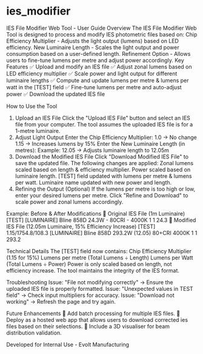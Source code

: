 # ies_modifier
IES File Modifier Web Tool - User Guide
Overview
The IES File Modifier Web Tool is designed to process and modify IES photometric files based on:
Chip Efficiency Multiplier - Adjusts the light output (lumens) based on LED efficiency.
New Luminaire Length - Scales the light output and power consumption based on a user-defined length.
Refinement Option - Allows users to fine-tune lumens per metre and adjust power accordingly.
Key Features
✅ Upload and modify an IES file ✅ Adjust zonal lumens based on LED efficiency multiplier ✅ Scale power and light output for different luminaire lengths ✅ Compute and update lumens per metre & lumens per watt in the [TEST] field ✅ Fine-tune lumens per metre and auto-adjust power ✅ Download the updated IES file

How to Use the Tool
1. Upload an IES File
Click the "Upload IES File" button and select an IES file from your computer.
The tool assumes the uploaded IES file is for a 1-metre luminaire.
2. Adjust Light Output
Enter the Chip Efficiency Multiplier:
1.0 → No change
1.15 → Increases lumens by 15%
Enter the New Luminaire Length (in metres):
Example: 12.05 → Adjusts luminaire length to 12.05m
3. Download the Modified IES File
Click "Download Modified IES File" to save the updated file.
The following changes are applied:
Zonal lumens scaled based on length & efficiency multiplier.
Power scaled based on luminaire length.
[TEST] field updated with lumens per metre & lumens per watt.
Luminaire name updated with new power and length.
4. Refining the Output (Optional)
If the lumens per metre is too high or low, enter your desired lumens per metre.
Click "Refine and Download" to scale power and zonal lumens accordingly.

Example: Before & After Modifications
🔹 Original IES File (1m Luminaire)
[TEST]
[LUMINAIRE] Bline 858D 24.3W - 80CRI - 4000K
1 1 24.3
🔹 Modified IES File (12.05m Luminaire, 15% Efficiency Increase)
[TEST] 1.15/1754.8/108.3
[LUMINAIRE] Bline 858D 293.2W (12.05) 80+CRI 4000K
1 1 293.2

Technical Details
The [TEST] field now contains:
Chip Efficiency Multiplier (1.15 for 15%)
Lumens per metre (Total Lumens ÷ Length)
Lumens per Watt (Total Lumens ÷ Power)
Power is only scaled based on length, not efficiency increase.
The tool maintains the integrity of the IES format.

Troubleshooting
Issue: "File not modifying correctly" → Ensure the uploaded IES file is properly formatted.
Issue: "Unexpected values in TEST field" → Check input multipliers for accuracy.
Issue: "Download not working" → Refresh the page and try again.

Future Enhancements
🔹 Add batch processing for multiple IES files.
🔹 Deploy as a hosted web app that allows users to download corrected ies files based on their selections.
🔹 Include a 3D visualiser for beam distribution validation.

Developed for Internal Use - Evolt Manufacturing
